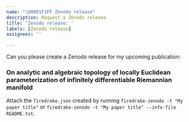 ```yaml
---
name: "\U0001F1FF Zenodo release"
description: Request a Zenodo release
title: 'Zenodo release: '
labels: [Zenodo release]
assignees: ''

---
```


Can you please create a Zenodo release for my upcoming publication:

### On analytic and algebraic topology of locally Euclidean parameterization of infinitely differentiable Riemannian manifold

Attach the `firedrake.json` created by running
`firedrake-zenodo -t "My paper title"` or
`firedrake-zenodo -t "My paper title" --info-file README.txt`.
